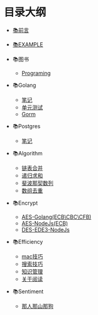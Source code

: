 # 目录大纲

* [📚前言](README.md)

* [📚EXAMPLE](EXAMPLE.md)

* 📚图书
  * [Programing](md/books/programing.md)

* 📚Golang
  * [笔记](md/articles/golang/笔记.md)
  * [单元测试](md/articles/golang/单元测试.md)
  * [Gorm](md/articles/golang/Gorm.md)
* 📚Postgres
  * [笔记](md/articles/postgres/笔记.md)

* 📚Algorithm
  * [链表合并](md/algorithm/链表合并.md)
  * [递归求和](md/algorithm/递归求和.md)
  * [斐波那契数列](md/algorithm/斐波那契数列.md)
  * [数组去重](md/algorithm/有序数组-原地删除重复项.md)

* 📚Encrypt
  * [AES-Golang(ECB\CBC\CFB)](md/encrypt/aes-golang.md)
  * [AES-NodeJs(ECB)](md/encrypt/aes-nodejs.md)
  * [DES-EDE3-NodeJs](md/encrypt/des-ede3-nodejs.md)

* 📚Efficiency
  * [mac技巧](md/efficiency/mac.md)
  * [搜索技巧](md/efficiency/search.md)
  * [知识管理](md/efficiency/knowledge.md)
  * [关于阅读](md/efficiency/read.md)

* 📚Sentiment
  * [那人那山那狗](md/sentiment/那人那山那狗.md)